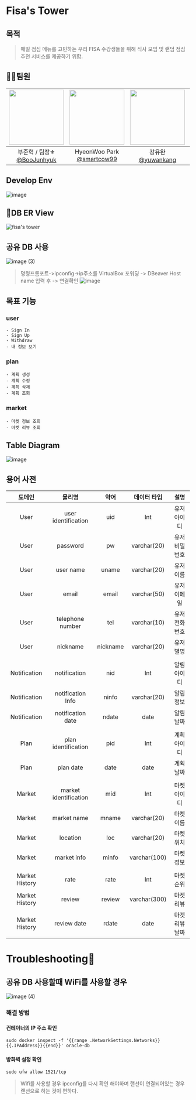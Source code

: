 # Fisa's Tower

## 목적
> 매일 점심 메뉴를 고민하는 우리 FISA 수강생들을 위해 식사 모임 및 랜덤 점심 추천 서비스를 제공하기 위함.


## 👨‍💻팀원
|<img src="https://avatars.githubusercontent.com/u/127727927?v=4" width="150" height="150"/>|<img src="https://avatars.githubusercontent.com/u/78792358?v=4" width="150" height="150"/>|<img src="https://avatars.githubusercontent.com/u/74589010?v=4" width="150" height="150"/>|<img src="https://avatars.githubusercontent.com/u/175282913?v=4" width="150" height="150"/>|
|:-:|:-:|:-:|:-:|
|부준혁 / 팀장⚜ <br/>[@BooJunhyuk](https://github.com/BooJunhyuk)|HyeonWoo Park<br/>[@smartcow99](https://github.com/smartcow99)|강유완<br/>[@yuwankang](https://github.com/yuwankang)|이정욱<br/>[@jeonguk0201](https://github.com/jeonguk0201)|

## Develop Env
![image](https://github.com/user-attachments/assets/523b39d4-2e85-4791-b9aa-7ea4f119f46f)

## 🛒DB ER View
![fisa's tower](https://github.com/user-attachments/assets/0b93ceef-3a67-4274-b306-e84d050ef34d)

## 공유 DB 사용
![image (3)](https://github.com/user-attachments/assets/57dbddc2-0fe7-47c1-ae75-c0b437243202)
> 명령프롬포트->ipconfig->ip주소를 VirtualBox 포워딩 -> DBeaver Host name 입력 후 -> 연결확인
![image](https://github.com/user-attachments/assets/0676123b-372d-4322-983a-e130ec178431)

## 목표 기능

### user
```
- Sign In
- Sign Up
- Withdraw
- 내 정보 보기
```
### plan
```
- 계획 생성
- 계획 수정
- 계획 삭제
- 계획 조회
```
### market
```
- 마켓 정보 조회
- 마켓 리뷰 조회
```
## Table Diagram
![image](https://github.com/user-attachments/assets/e8f6bc5e-f377-4f61-9260-aa8a7f16f97a)

## 용어 사전

| 도메인 | 물리명 | 약어 | 데이터 타입 | 설명 |
| :---: | :---: | :---: | :---: | :---: |
| User | user identification | uid | Int | 유저 아이디 |
| User | password | pw | varchar(20) | 유저 비밀번호 |
| User | user name | uname | varchar(20) | 유저 이름 |
| User | email | email | varchar(50) | 유저 이메일 |
| User | telephone number | tel | varchar(10) | 유저 전화번호 |
| User | nickname | nickname | varchar(20) | 유저 별명 |
|  |  |  |  |  |
| Notification | notification | nid | Int | 알림 아이디 |
| Notification | notification Info | ninfo | varchar(20) | 알림 정보 |
| Notification | notification date | ndate | date | 알림 날짜 |
|  |  |  |  |  |
| Plan | plan identification | pid | Int | 계획 아이디 |
| Plan | plan date | date | date | 계획 날짜 |
|  |  |  |  |  |
| Market | market identification | mid | Int | 마켓 아이디 |
| Market | market name | mname | varchar(20) | 마켓 이름 |
| Market | location | loc | varchar(20) | 마켓 위치 |
| Market | market info | minfo | varchar(100) | 마켓 정보 |
|  |  |  |  |  |
| Market History | rate | rate | Int | 마켓 순위 |
| Market History | review | review | varchar(300) | 마켓 리뷰 |
| Market History | review date | rdate | date | 마켓 리뷰 날짜 |

# Troubleshooting🤯
## 공유 DB 사용할때 WiFi를 사용할 경우
![image (4)](https://github.com/user-attachments/assets/69fc434e-0fce-4c97-8474-693f70fae935)
### 해결 방법
#### 컨테이너의 IP 주소 확인
```
sudo docker inspect -f '{{range .NetworkSettings.Networks}}{{.IPAddress}}{{end}}' oracle-db
```
#### 방화벽 설정 확인
```
sudo ufw allow 1521/tcp
```
>Wifi를 사용할 경우 ipconfig를 다시 확인 해야하며 랜선이 연결되어있는 경우 랜선으로 하는 것이 편하다.


